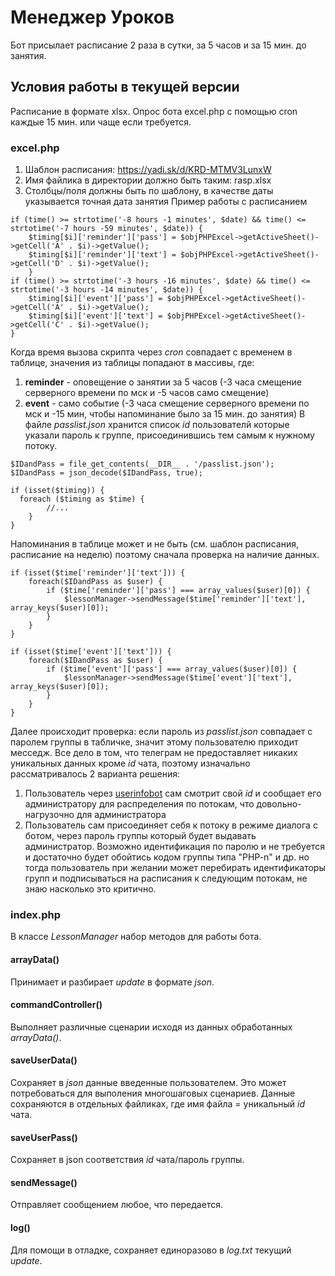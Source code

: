 # Менеджер Уроков
Бот присылает расписание 2 раза в сутки, за 5 часов и за 15 мин. до занятия.
## Условия работы в текущей версии
Расписание в формате xlsx. Опрос бота excel.php с помощью cron каждые 15 мин. или чаще если требуется.
### excel.php
1. Шаблон расписания: https://yadi.sk/d/KRD-MTMV3LunxW
2. Имя файлика в директории должно быть таким: rasp.xlsx
3. Столбцы/поля должны быть по шаблону, в качестве даты указывается точная дата занятия
Пример работы с расписанием
```
if (time() >= strtotime('-8 hours -1 minutes', $date) && time() <= strtotime('-7 hours -59 minutes', $date)) {
    $timing[$i]['reminder']['pass'] = $objPHPExcel->getActiveSheet()->getCell('A' . $i)->getValue();
    $timing[$i]['reminder']['text'] = $objPHPExcel->getActiveSheet()->getCell('D' . $i)->getValue();
    }
if (time() >= strtotime('-3 hours -16 minutes', $date) && time() <= strtotime('-3 hours -14 minutes', $date)) {
    $timing[$i]['event']['pass'] = $objPHPExcel->getActiveSheet()->getCell('A' . $i)->getValue();
    $timing[$i]['event']['text'] = $objPHPExcel->getActiveSheet()->getCell('C' . $i)->getValue();
}
```
Когда время вызова скрипта через *cron* совпадает с временем в таблице, значения из таблицы попадают в массивы, где:
1. **reminder** - оповещение о занятии за 5 часов (-3 часа смещение серверного времени по мск и -5 часов само смещение)
2. **event** - само событие (-3 часа смещение серверного времени по мск и -15 мин, чтобы напоминание было за 15 мин. до занятия)
В файле *passlist.json* хранится список *id* пользователй которые указали пароль к группе, присоединившись тем самым к нужному потоку.
```
$IDandPass = file_get_contents(__DIR__ . '/passlist.json');
$IDandPass = json_decode($IDandPass, true);

if (isset($timing)) {
  foreach ($timing as $time) {
        //...
    }
}
```
Напоминания в таблице может и не быть (см. шаблон расписания, расписание на неделю) поэтому сначала проверка на наличие данных.
```
if (isset($time['reminder']['text'])) {
    foreach($IDandPass as $user) {
        if ($time['reminder']['pass'] === array_values($user)[0]) {
            $lessonManager->sendMessage($time['reminder']['text'], array_keys($user)[0]);
        }
    }
}

if (isset($time['event']['text'])) {
    foreach($IDandPass as $user) {
        if ($time['event']['pass'] === array_values($user)[0]) {
            $lessonManager->sendMessage($time['event']['text'], array_keys($user)[0]);
        }
    }
}
```
Далее происходит проверка: если пароль из *passlist.json* совпадает с паролем группы в табличке, значит этому пользователю приходит месседж.
Все дело в том, что телеграм не предоставляет никаких уникальных данных кроме *id* чата, поэтому изначально рассматривалось 2 варианта решения:
1. Пользователь через [userinfobot](https://telegram.me/userinfobot) сам смотрит свой *id* и сообщает его администратору для распределения по потокам, что довольно-нагрузочно для администратора
2. Пользователь сам присоединяет себя к потоку в режиме диалога с ботом, через пароль группы который будет выдавать администратор.
Возможно идентификация по паролю и не требуется и достаточно будет обойтись кодом группы типа "PHP-n" и др. но тогда пользователь при желании может перебирать идентификаторы групп и подписываться на расписания к следующим потокам, не знаю насколько это критично.
### index.php
В классе *LessonManager* набор методов для работы бота.
#### arrayData()
Принимает и разбирает *update* в формате *json*.
#### commandController()
Выполняет различные сценарии исходя из данных обработанных *arrayData()*.
#### saveUserData()
Сохраняет в *json* данные введенные пользователем. Это может потребоваться для выполения многошаговых сценариев. Данные сохраняются в отдельных файликах, где имя файла = уникальный *id* чата.
#### saveUserPass()
Сохраняет в json соответствия *id* чата/пароль группы.
#### sendMessage()
Отправляет сообщением любое, что передается.
#### log()
Для помощи в отладке, сохраняет единоразово в *log.txt* текущий *update*.

